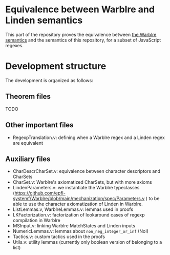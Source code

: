 Equivalence between Warblre and Linden semantics
================================================

This part of the repository proves the equivalence between [the Warblre semantics](https://github.com/epfl-systemf/Warblre) and the semantics of this repository, for a subset of JavaScript regexes.

# Development structure

The development is organized as follows:

## Theorem files

TODO

## Other important files

- RegexpTranslation.v: defining when a Warblre regex and a Linden regex are equivalent

## Auxiliary files

- CharDescrCharSet.v: equivalence between character descriptors and CharSets
- CharSet.v: Warblre's axiomatized CharSets, but with more axioms
- LindenParameters.v: we instantiate the Warblre typeclasses (https://github.com/epfl-systemf/Warblre/blob/main/mechanization/spec/Parameters.v ) to be able to use the character axiomatization of Linden in Warblre.
- ListLemmas.v, WarblreLemmas.v: lemmas used in proofs
- LKFactorization.v: factorization of lookaround cases of regexp compilation in Warblre
- MSInput.v: linking Warblre MatchStates and Linden inputs
- NumericLemmas.v: lemmas about `non_neg_integer_or_inf` (NoI)
- Tactics.v: custom tactics used in the proofs
- Utils.v: utility lemmas (currently only boolean version of belonging to a list)

